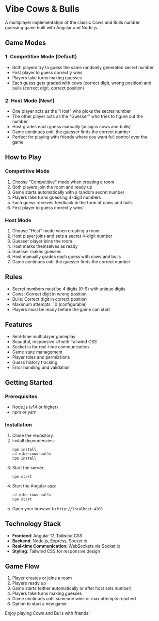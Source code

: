 # Vibe Cows & Bulls

A multiplayer implementation of the classic Cows and Bulls number guessing game built with Angular and Node.js.

## Game Modes

### 1. Competitive Mode (Default)
- Both players try to guess the same randomly generated secret number
- First player to guess correctly wins
- Players take turns making guesses
- Each guess gets graded with cows (correct digit, wrong position) and bulls (correct digit, correct position)

### 2. Host Mode (New!)
- One player acts as the "Host" who picks the secret number
- The other player acts as the "Guesser" who tries to figure out the number
- Host grades each guess manually (assigns cows and bulls)
- Game continues until the guesser finds the correct number
- Perfect for playing with friends where you want full control over the game

## How to Play

### Competitive Mode
1. Choose "Competitive" mode when creating a room
2. Both players join the room and ready up
3. Game starts automatically with a random secret number
4. Players take turns guessing 4-digit numbers
5. Each guess receives feedback in the form of cows and bulls
6. First player to guess correctly wins!

### Host Mode
1. Choose "Host" mode when creating a room
2. Host player joins and sets a secret 4-digit number
3. Guesser player joins the room
4. Host marks themselves as ready
5. Guesser makes guesses
6. Host manually grades each guess with cows and bulls
7. Game continues until the guesser finds the correct number

## Rules
- Secret numbers must be 4 digits (0-9) with unique digits
- Cows: Correct digit in wrong position
- Bulls: Correct digit in correct position
- Maximum attempts: 10 (configurable)
- Players must be ready before the game can start

## Features
- Real-time multiplayer gameplay
- Beautiful, responsive UI with Tailwind CSS
- Socket.io for real-time communication
- Game state management
- Player roles and permissions
- Guess history tracking
- Error handling and validation

## Getting Started

### Prerequisites
- Node.js (v14 or higher)
- npm or yarn

### Installation
1. Clone the repository
2. Install dependencies:
   ```bash
   npm install
   cd vibe-cows-bulls
   npm install
   ```
3. Start the server:
   ```bash
   npm start
   ```
4. Start the Angular app:
   ```bash
   cd vibe-cows-bulls
   npm start
   ```
5. Open your browser to `http://localhost:4200`

## Technology Stack
- **Frontend**: Angular 17, Tailwind CSS
- **Backend**: Node.js, Express, Socket.io
- **Real-time Communication**: WebSockets via Socket.io
- **Styling**: Tailwind CSS for responsive design

## Game Flow
1. Player creates or joins a room
2. Players ready up
3. Game starts (either automatically or after host sets number)
4. Players take turns making guesses
5. Game continues until someone wins or max attempts reached
6. Option to start a new game

Enjoy playing Cows and Bulls with friends!
